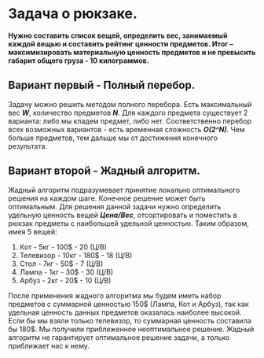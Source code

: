 # Задача о рюкзаке. 
**Нужно составить список вещей, определить вес, занимаемый каждой вещью и составить рейтинг ценности предметов. Итог – максимизировать материальную ценность предметов и не превысить габарит общего груза - 10 килограммов.**
## Вариант первый - Полный перебор. 
Задачу можно решить методом полного перебора. Есть максимальный вес ***W***, количество предметов ***N***. Для каждого предмета существует 2 варианта: либо мы кладем предмет, либо нет. Соответственно перебор всех возможных вариантов - есть временная сложность ***O(2^N)***. Чем больше предметов, тем дальше мы от достижения конечного результата.
## Вариант второй - Жадный алгоритм.
Жадный алгоритм подразумевает принятие локально оптимального решения на каждом шаге. Конечное решение может быть оптимальным. Для решения данной задачи нужно определить удельную ценность вещей ***Цена/Вес***, отсортировать и поместить в рюкзак предметы с наибольшей удельной ценностью.
Таким образом, имея 5 вещей:

 1. Кот - 5кг - 100$ - 20 (Ц/В)
 2. Телевизор - 10кг - 180$ - 18 (Ц/В)
 3. Стол - 7кг - 50$ - 7 (Ц/В)
 4. Лампа - 1кг - 30$ - 30 (Ц/В)
 5. Арбуз - 2кг - 20$ - 10 (Ц/В)

После применения жадного алгоритма мы будем иметь набор предметов с суммарной ценностью 150$ (Лампа, Кот и Арбуз), так как удельная ценность данных предметов оказалась наиболее высокой. Если бы мы взяли только телевизор, то суммарная ценность составила бы 180$. Мы получили приблеженное неоптимальное решение. Жадный алгоритм не гарантирует оптимальное решение задачи, а только приближает нас к нему.